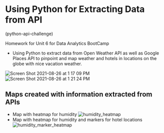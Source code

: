 # Using Python for Extracting Data from API

(python-api-challenge)

Homework for Unit 6 for Data Analytics BootCamp

* Using Python to extract data from Open Weather API as well as Google Places API to pinpoint and map weather and hotels in locations on the globe with nice vacation weather.

![Screen Shot 2021-08-26 at 1 17 09 PM](https://user-images.githubusercontent.com/80008461/131030451-8f8e3de7-91cb-42e4-9688-c5f53098c3b8.png)
![Screen Shot 2021-08-26 at 1 21 24 PM](https://user-images.githubusercontent.com/80008461/131030629-38fa79d9-3ce1-412e-8add-d7eaec6d936b.png)

## Maps created with information extracted from APIs
* Map with heatmap for humidity
![humidity_heatmap](https://user-images.githubusercontent.com/80008461/131030960-ccf30578-1714-49ff-a848-d759fe8c09f5.png)
* Map with heatmap for humidity and markers for hotel locations
![humidity_marker_heatmap](https://user-images.githubusercontent.com/80008461/131031106-75b867ea-8a1a-488e-9c75-481697660a5d.png)



